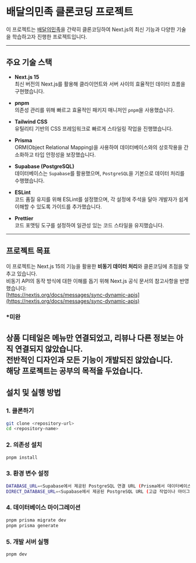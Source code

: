 # 배달의민족 클론코딩 프로젝트

이 프로젝트는 [배달의민족](https://www.baemin.com)을 간략히 클론코딩하여 Next.js의 최신 기능과 다양한 기술을 학습하고자 진행한 프로젝트입니다.

---

## 주요 기술 스택

- **Next.js 15**  
  최신 버전의 Next.js를 활용해 클라이언트와 서버 사이의 효율적인 데이터 흐름을 구현했습니다.

- **pnpm**  
  의존성 관리를 위해 빠르고 효율적인 패키지 매니저인 `pnpm`을 사용했습니다.

- **Tailwind CSS**  
  유틸리티 기반의 CSS 프레임워크로 빠르게 스타일링 작업을 진행했습니다.

- **Prisma**  
  ORM(Object Relational Mapping)을 사용하여 데이터베이스와의 상호작용을 간소화하고 타입 안정성을 보장했습니다.

- **Supabase (PostgreSQL)**  
  데이터베이스는 `Supabase`를 활용했으며, `PostgreSQL`을 기본으로 데이터 처리를 수행했습니다.

- **ESLint**  
  코드 품질 유지를 위해 ESLint를 설정했으며, 각 설정에 주석을 달아 개발자가 쉽게 이해할 수 있도록 가이드를 추가했습니다.

- **Prettier**  
  코드 포맷팅 도구를 설정하여 일관성 있는 코드 스타일을 유지했습니다.

---

## 프로젝트 목표

이 프로젝트는 Next.js 15의 기능을 활용한 **비동기 데이터 처리**와 클론코딩에 초점을 맞추고 있습니다.  
비동기 API의 동작 방식에 대한 이해를 돕기 위해 Next.js 공식 문서의 참고사항을 반영했습니다:  
[https://nextjs.org/docs/messages/sync-dynamic-apis](https://nextjs.org/docs/messages/sync-dynamic-apis)

### *미완
상품 디테일은 메뉴만 연결되었고, 리뷰나 다른 정보는 아직 연결되지 않았습니다.  
전반적인 디자인과 모든 기능이 개발되진 않았습니다.   
해당 프로젝트는 공부의 목적을 두었습니다.
---

## 설치 및 실행 방법

### 1. 클론하기
```bash
git clone <repository-url>
cd <repository-name>
```

### 2. 의존성 설치
```bash
pnpm install
```

### 3. 환경 변수 설정
```bash
DATABASE_URL=<Supabase에서 제공된 PostgreSQL 연결 URL (Prisma에서 데이터베이스 연결에 사용)>
DIRECT_DATABASE_URL=<Supabase에서 제공된 PostgreSQL URL (고급 작업이나 마이그레이션 등에 사용)>
```

### 4. 데이터베이스 마이그레이션
```bash
pnpm prisma migrate dev
pnpm prisma generate
```

### 5. 개발 서버 실행
```bash
pnpm dev
```